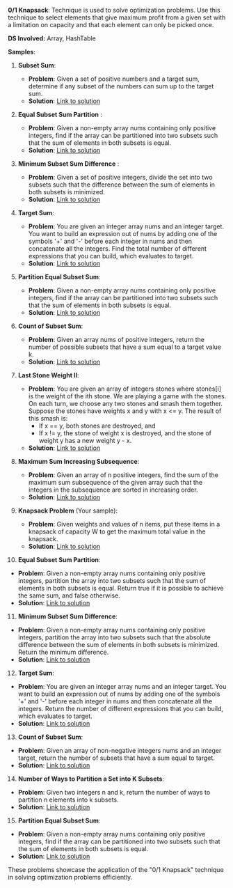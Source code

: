 
**0/1 Knapsack**:
Technique is used to solve optimization problems. Use this technique to select elements that give maximum profit from a given set with a limitation on capacity and that each element can only be picked once.


**DS Involved:** Array, HashTable

**Samples**:

1. **Subset Sum**:
   - **Problem**: Given a set of positive numbers and a target sum, determine if any subset of the numbers can sum up to the target sum.
   - **Solution**: [Link to solution](https://leetcode.com/problems/partition-equal-subset-sum/)

2. **Equal Subset Sum Partition** :
   - **Problem**: Given a non-empty array nums containing only positive integers, find if the array can be partitioned into two subsets such that the sum of elements in both subsets is equal.
   - **Solution**: [Link to solution](https://leetcode.com/problems/partition-equal-subset-sum/)

3. **Minimum Subset Sum Difference** :
   - **Problem**: Given a set of positive integers, divide the set into two subsets such that the difference between the sum of elements in both subsets is minimized.
   - **Solution**: [Link to solution](https://www.geeksforgeeks.org/partition-a-set-into-two-subsets-such-that-the-difference-of-subset-sums-is-minimum/)

4. **Target Sum**:
   - **Problem**: You are given an integer array nums and an integer target. You want to build an expression out of nums by adding one of the symbols '+' and '-' before each integer in nums and then concatenate all the integers. Find the total number of different expressions that you can build, which evaluates to target.
   - **Solution**: [Link to solution](https://leetcode.com/problems/target-sum/)

5. **Partition Equal Subset Sum**:
   - **Problem**: Given a non-empty array nums containing only positive integers, find if the array can be partitioned into two subsets such that the sum of elements in both subsets is equal.
   - **Solution**: [Link to solution](https://leetcode.com/problems/partition-equal-subset-sum/)

6. **Count of Subset Sum**:
   - **Problem**: Given an array nums of positive integers, return the number of possible subsets that have a sum equal to a target value k.
   - **Solution**: [Link to solution](https://leetcode.com/problems/count-of-subsets-with-sum-equal-to-x/)

7. **Last Stone Weight II**:
   - **Problem**: You are given an array of integers stones where stones[i] is the weight of the ith stone. We are playing a game with the stones. On each turn, we choose any two stones and smash them together. Suppose the stones have weights x and y with x <= y. The result of this smash is:
     - If x == y, both stones are destroyed, and
     - If x != y, the stone of weight x is destroyed, and the stone of weight y has a new weight y - x.
   - **Solution**: [Link to solution](https://leetcode.com/problems/last-stone-weight-ii/)

8. **Maximum Sum Increasing Subsequence**:
   - **Problem**: Given an array of n positive integers, find the sum of the maximum sum subsequence of the given array such that the integers in the subsequence are sorted in increasing order.
   - **Solution**: [Link to solution](https://www.geeksforgeeks.org/maximum-sum-increasing-subsequence-dp-14/)

9. **Knapsack Problem** (Your sample):
   - **Problem**: Given weights and values of n items, put these items in a knapsack of capacity W to get the maximum total value in the knapsack.
   - **Solution**: [Link to solution](https://www.geeksforgeeks.org/0-1-knapsack-problem-dp-10/)

10. **Equal Subset Sum Partition**:
   - **Problem**: Given a non-empty array nums containing only positive integers, partition the array into two subsets such that the sum of elements in both subsets is equal. Return true if it is possible to achieve the same sum, and false otherwise.
   - **Solution**: [Link to solution](https://leetcode.com/problems/partition-equal-subset-sum/)

11. **Minimum Subset Sum Difference**:
   - **Problem**: Given a non-empty array nums containing only positive integers, partition the array into two subsets such that the absolute difference between the sum of elements in both subsets is minimized. Return the minimum difference.
   - **Solution**: [Link to solution](https://leetcode.com/problems/last-stone-weight-ii/)

12. **Target Sum**:
   - **Problem**: You are given an integer array nums and an integer target. You want to build an expression out of nums by adding one of the symbols '+' and '-' before each integer in nums and then concatenate all the integers. Return the number of different expressions that you can build, which evaluates to target.
   - **Solution**: [Link to solution](https://leetcode.com/problems/target-sum/)

13. **Count of Subset Sum**:
   - **Problem**: Given an array of non-negative integers nums and an integer target, return the number of subsets that have a sum equal to target.
   - **Solution**: [Link to solution](https://leetcode.com/problems/target-sum/)

14. **Number of Ways to Partition a Set into K Subsets**:
   - **Problem**: Given two integers n and k, return the number of ways to partition n elements into k subsets.
   - **Solution**: [Link to solution](https://leetcode.com/problems/partition-to-k-equal-sum-subsets/)

15. **Partition Equal Subset Sum**:
   - **Problem**: Given a non-empty array nums containing only positive integers, find if the array can be partitioned into two subsets such that the sum of elements in both subsets is equal.
   - **Solution**: [Link to solution](https://leetcode.com/problems/partition-equal-subset-sum/)

These problems showcase the application of the "0/1 Knapsack" technique in solving optimization problems efficiently. 
